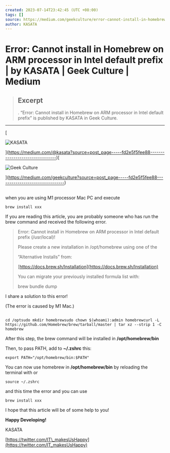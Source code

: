 ```yaml
---
created: 2023-07-14T23:42:45 (UTC +08:00)
tags: []
source: https://medium.com/geekculture/error-cannot-install-in-homebrew-on-arm-processor-in-intel-default-prefix-fd2e5f5fee88
author: KASATA
---
```


# Error: Cannot install in Homebrew on ARM processor in Intel default prefix | by KASATA | Geek Culture | Medium

> ## Excerpt
> <The problem>. “Error: Cannot install in Homebrew on ARM processor in Intel default prefix” is published by KASATA in Geek Culture.

---
[

![KASATA](https://miro.medium.com/v2/resize:fill:88:88/1*uAgHWpf24FlEohl2PL29vg.jpeg)



](https://medium.com/@kasata?source=post_page-----fd2e5f5fee88--------------------------------)[

![Geek Culture](https://miro.medium.com/v2/resize:fill:48:48/1*bWAVaFQmpmU6ePTjNIje_A.jpeg)



](https://medium.com/geekculture?source=post_page-----fd2e5f5fee88--------------------------------)

## <The problem>

when you are using M1 processor Mac PC and execute

```
brew install xxx
```

If you are reading this article, you are probably someone who has run the brew command and received the following error.

> Error: Cannot install in Homebrew on ARM processor in Intel default prefix (/usr/local)!
> 
> Please create a new installation in /opt/homebrew using one of the
> 
> “Alternative Installs” from:
> 
> [https://docs.brew.sh/Installation](https://docs.brew.sh/Installation)
> 
> You can migrate your previously installed formula list with:
> 
> brew bundle dump

I share a solution to this error!

(The error is caused by M1 Mac.)

## <The solution>

```
cd /optsudo mkdir homebrewsudo chown $(whoami):admin homebrewcurl -L https://github.com/Homebrew/brew/tarball/master | tar xz --strip 1 -C homebrew
```

After this step, the brew command will be installed in **/opt/homebrew/bin**

Then, to pass PATH, add to **~/.zshrc** this:

```
export PATH="/opt/homebrew/bin:$PATH"
```

You can now use homebrew in **/opt/homebrew/bin** by reloading the terminal with or

```
source ~/.zshrc
```

and this time the error and you can use

```
brew install xxx
```

I hope that this article will be of some help to you!

**Happy Developing!**

KASATA

[https://twitter.com/IT\_makesUsHappy](https://twitter.com/IT_makesUsHappy)
